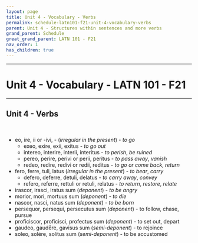 ```yaml
---
layout: page
title: Unit 4 - Vocabulary - Verbs
permalink: schedule-latn101-f21-unit-4-vocabulary-verbs
parent: Unit 4 - Structures within sentences and more verbs
grand_parent: Schedule
great_grand_parent: LATN 101 - F21
nav_order: 1
has_children: true
---
```

***

# Unit 4 - Vocabulary - LATN 101 - F21

***

## Unit 4 - Verbs
&nbsp;
- eo, ire, ii or -ivi, - (*irregular in the present*) - *to go*
  - exeo, exire, exii, exitus - *to go out*
  - intereo, interire, interii, interitus - *to perish*, *be ruined*
  - pereo, perire, perivi or perii, peritus - *to pass away*, *vanish*
  - redeo, redire, redivi or redii, reditus - *to go or come back*, *return*
- fero, ferre, tuli, latus (*irregular in the present*) - *to bear*, *carry*
  - defero, deferre, detuli, delatus - *to carry away*, *convey*
  - refero, referre, rettuli or retuli, relatus - *to return*, *restore*, *relate*
- irascor, irasci, iratus sum (*deponent*) - *to be angry*
- morior, mori, mortuus sum (*deponent*) - *to die*
- nascor, nasci, natus sum (*deponent*) - *to be born*
- persequor, persequi, persecutus sum (*deponent*) - to follow, chase, pursue
- proficiscor, proficisci, profectus sum (*deponent*) - to set out, depart
- gaudeo, gaudēre, gavisus sum (*semi-deponent*) - to rejoince
- soleo, solēre, solitus sum (*semi-deponent*) - to be accustomed

